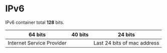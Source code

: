 # IPv6

IPv6 container total **128** bits.

64 bits | 40 bits | 24 bits
---|---|---
Internet Service Provider | | Last 24 bits of mac address

